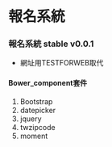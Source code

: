 # 報名系統

### 報名系統 stable v0.0.1

- 網址用TESTFORWEB取代

#### Bower_component套件

1. Bootstrap
2. datepicker
3. jquery
4. twzipcode
5. moment
